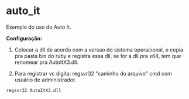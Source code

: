 # auto_it
Exemplo do uso do Auto It.

**Configuração:**

1. Colocar a dll de acordo com a versao do sistema operacional, e copia pra pasta bin do ruby e registra essa dll, se for a dll pra x64, tem que renomear pra AutoItX3.dll.

2. Para registrar vc digita: regsvr32 "caminho do arquivo" cmd com usuário de administrador.
```
regsvr32 AutoItX3.dll

```
